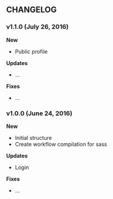 ## CHANGELOG

### v1.1.0 (July 26, 2016)

**New**
- Public profile

**Updates**
- ...

**Fixes**
- ...

### v1.0.0 (June 24, 2016)

**New**
- Initial structure
- Create workflow compilation for sass

**Updates**
- Login

**Fixes**
- ...